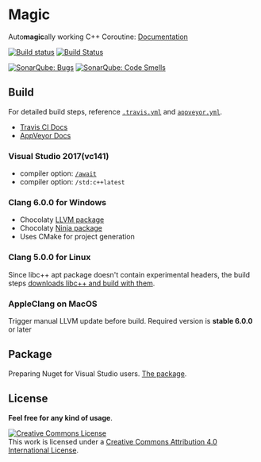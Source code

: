 # Magic
Auto**magic**ally working C++ Coroutine: [Documentation](https://github.com/luncliff/Magic/wiki)

[![Build status](https://ci.appveyor.com/api/projects/status/9eoy07qfxxqghop3?svg=true)](https://ci.appveyor.com/project/luncliff/magic) [![Build Status](https://travis-ci.org/luncliff/Magic.svg)](https://travis-ci.org/luncliff/Magic)

[![SonarQube: Bugs](https://sonarcloud.io/api/project_badges/measure?project=luncliff-magic&metric=bugs)](https://sonarcloud.io/dashboard?id=luncliff-magic)
[![SonarQube: Code Smells](https://sonarcloud.io/api/project_badges/measure?project=luncliff-magic&metric=code_smells)](https://sonarcloud.io/dashboard?id=luncliff-magic)

## Build
For detailed build steps, reference [`.travis.yml`](/.travis.yml) and [`appveyor.yml`](/appveyor.yml).
 - [Travis CI Docs](https://docs.travis-ci.com/user/languages/cpp/)
 - [AppVeyor Docs](https://www.appveyor.com/docs/)

### Visual Studio 2017(vc141)
  - compiler option: [`/await`](https://blogs.msdn.microsoft.com/vcblog/2015/04/29/more-about-resumable-functions-in-c/) 
  - compiler option: `/std:c++latest`

### Clang 6.0.0 for Windows 
  - Chocolaty [LLVM package](https://chocolatey.org/packages/llvm)
  - Chocolaty [Ninja package](https://chocolatey.org/packages/ninja)
  - Uses CMake for project generation

### Clang 5.0.0 for Linux
Since libc++ apt package doesn't contain experimental headers, the build steps [downloads libc++ and build with them](https://libcxx.llvm.org/docs/BuildingLibcxx.html).

### AppleClang on MacOS
Trigger manual LLVM update before build. Required version is **stable 6.0.0** or later

## Package
Preparing Nuget for Visual Studio users. [The package](https://www.nuget.org/packages/CppMagic/).

## License 
**Feel free for any kind of usage**.

<a rel="license" href="http://creativecommons.org/licenses/by/4.0/"><img alt="Creative Commons License" style="border-width:0" src="https://i.creativecommons.org/l/by/4.0/88x31.png" /></a><br />This work is licensed under a <a rel="license" href="http://creativecommons.org/licenses/by/4.0/">Creative Commons Attribution 4.0 International License</a>.
